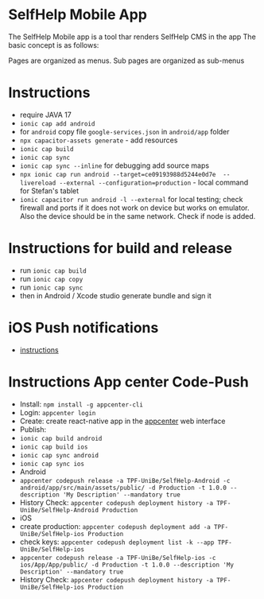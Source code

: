# SelfHelp Mobile App

The SelfHelp Mobile app is a tool thar renders SelfHelp CMS in the app
The basic concept is as follows:

Pages are organized as menus.
Sub pages are organized as sub-menus

# Instructions
 - require JAVA 17
 - `ionic cap add android`
 - for `android` copy file `google-services.json` in `android/app` folder 
 - `npx capacitor-assets generate` - add resources
 - `ionic cap build`
 - `ionic cap sync`
 - `ionic cap sync --inline` for debugging add source maps
 - `npx ionic cap run android --target=ce09193988d5244e0d7e  --livereload --external --configuration=production` - local command for Stefan's tablet
 - `ionic capacitor run android -l --external` for local testing; check firewall and ports if it does not work on device but works on emulator. Also the device should be in the same network. Check if node is added.

# Instructions for build and release
 - run `ionic cap build` 
 - run `ionic cap copy`
 - run `ionic cap sync`
 - then in Android / Xcode studio generate bundle and sign it

# iOS Push notifications
 - [instructions](https://capacitorjs.com/docs/guides/push-notifications-firebase) 

# Instructions App center Code-Push
 - Install: `npm install -g appcenter-cli`
 - Login: `appcenter login`
 - Create: create react-native app in the [appcenter](https://appcenter.ms) web interface
 - Publish: 
  - `ionic cap build android`
  - `ionic cap build ios`
  - `ionic cap sync android`
  - `ionic cap sync ios`
  - Android
   - `appcenter codepush release -a TPF-UniBe/SelfHelp-Android -c android/app/src/main/assets/public/ -d Production -t 1.0.0 --description 'My Description' --mandatory true`
   - History Check: `appcenter codepush deployment history -a TPF-UniBe/SelfHelp-Android Production`
  - iOS
   - create production: `appcenter codepush deployment add -a TPF-UniBe/SelfHelp-ios Production`
   - check keys: `appcenter codepush deployment list -k --app TPF-UniBe/SelfHelp-ios`
   - `appcenter codepush release -a TPF-UniBe/SelfHelp-ios -c ios/App/App/public/ -d Production -t 1.0.0 --description 'My Description' --mandatory true`
   - History Check: `appcenter codepush deployment history -a TPF-UniBe/SelfHelp-ios Production`



